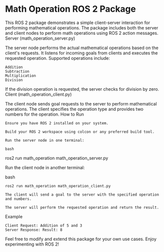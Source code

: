 # Math Operation ROS 2 Package

This ROS 2 package demonstrates a simple client-server interaction for performing mathematical operations. The package includes both the server and client nodes to perform math operations using ROS 2 action messages.
Server (math_operation_server.py)

The server node performs the actual mathematical operations based on the client's requests. It listens for incoming goals from clients and executes the requested operation. Supported operations include:

    Addition
    Subtraction
    Multiplication
    Division

If the division operation is requested, the server checks for division by zero.
Client (math_operation_client.py)

The client node sends goal requests to the server to perform mathematical operations. The client specifies the operation type and provides two numbers for the operation.
How to Run

    Ensure you have ROS 2 installed on your system.

    Build your ROS 2 workspace using colcon or any preferred build tool.

    Run the server node in one terminal:

    bash

ros2 run math_operation math_operation_server.py

Run the client node in another terminal:

bash

    ros2 run math_operation math_operation_client.py

    The client will send a goal to the server with the specified operation and numbers.

    The server will perform the requested operation and return the result.

Example

    Client Request: Addition of 5 and 3
    Server Response: Result: 8

Feel free to modify and extend this package for your own use cases. Enjoy experimenting with ROS 2!
